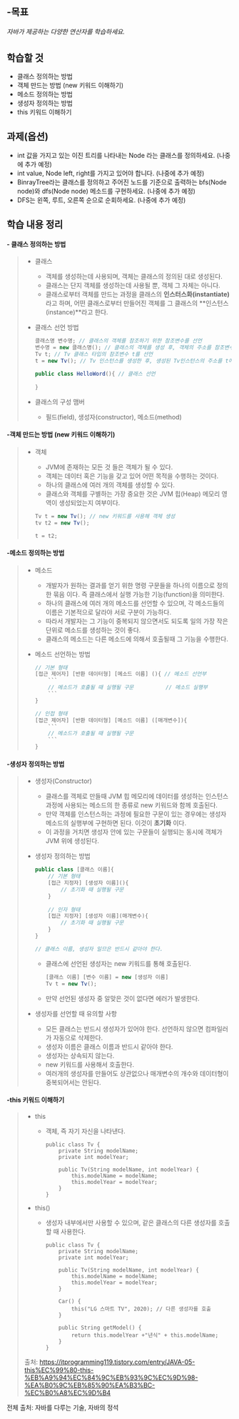 ## -목표

###### 자바가 제공하는 다양한 연산자를 학습하세요.



## 학습할 것

- 클래스 정의하는 방법
- 객체 만드는 방법 (new 키워드 이해하기)
- 메소드 정의하는 방법
- 생성자 정의하는 방법
- this 키워드 이해하기



## 과제(옵션)

* int 값을 가지고 있는 이진 트리를 나타내는 Node 라는 클래스를 정의하세요. (나중에 추가 예정)
* int value, Node left, right를 가지고 있어야 합니다. (나중에 추가 예정)
* BinrayTree라는 클래스를 정의하고 주어진 노드를 기준으로 출력하는 bfs(Node node)와 dfs(Node node) 메소드를 구현하세요. (나중에 추가 예정)
* DFS는 왼쪽, 루트, 오른쪽 순으로 순회하세요. (나중에 추가 예정)



## 학습 내용 정리

#### - 클래스 정의하는 방법

> * 클래스
>   * 객체를 생성하는데 사용되며, 객체는 클래스의 정의된 대로 생성된다.
>   * 클래스는 단지 객체를 생성하는데 사용될 뿐, 객체 그 자체는 아니다.
>   * 클래스로부터 객체를 만드는 과정을 클래스의 **인스터스화(instantiate)** 라고 하며, 어떤 클래스로부터 만들어진 객체를 그 클래스의 **인스턴스(instance)**라고 한다.
>
> * 클래스 선언 방법
>
>   ```java
>   클래스명 변수명; // 클래스의 객체를 참조하기 위한 참조변수를 선언
>   변수명 = new 클래스명(); // 클래스의 객체를 생성 후, 객체의 주소를 참조변수에 저장
>   Tv t; // Tv 클래스 타입의 참조변수 t를 선언
>   t = new Tv(); // Tv 인스턴스를 생성한 후, 생성된 Tv인스턴스의 주소를 t에 저장
>   
>   public class HelloWord(){ // 클래스 선언
>       
>   }
>   ```
>
> * 클래스의 구성 맴버
>   * 필드(field), 생성자(constructor), 메소드(method)



#### -객체 만드는 방법 (new 키워드 이해하기)

> * 객체
>   * JVM에 존재하는 모든 것 들은 객체가 될 수 있다.
>   * 객체는 데이터 혹은 기능을 갖고 있어 어떤 목적을 수행하는 것이다.
>   * 하나의 클래스에 여러 개의 객체를 생성할 수 있다.
>   * 클래스와 객체를 구별하는 가장 중요한 것은 JVM 힙(Heap) 메모리 영역이 생성되었는지 여부이다.
>
>    ```java
>    Tv t = new Tv(); // new 키워드를 사용해 객체 생성
>    tv t2 = new Tv();
>   
>    t = t2;
>    ```
> 



#### -메소드 정의하는 방법

> * 메소드
>   * 개발자가 원하는 결과를 얻기 위한 명령 구문들을 하나의 이름으로 정의한 묶음 이다. 즉 클래스에서 실행 가능한 기능(function)을 의미한다.
>   * 하나의 클래스에 여러 개의 메소드를 선언할 수 있으며, 각 메소드들의 이름은 기본적으로 달라야 서로 구분이 가능하다.
>   * 따라서 개발자는 그 기능이 중복되지 않으면서도 되도록 일의 가장 작은 단위로 메소드를 생성하는 것이 좋다.
>   * 클래스의 메소드는 다른 메소드에 의해서 호출될때 그 기능을 수행한다.
>
> * 메소드 선언하는 방법
>
>   ```java
>   // 기본 형태
>   [접근 제어자] [반환 데이터형] [메소드 이름] (){ // 메소드 선언부
>       ```
>       // 메소드가 호출될 때 실행될 구문          // 메소드 실행부
>       ```
>   }
>   
>   // 인접 형태
>   [접근 제어자] [반환 데이터형] [메소드 이름] ([매개변수]){
>       ```
>       // 메소드가 호출될 때 실행될 구문
>       ```
>   }
>   ```



#### -생성자 정의하는 방법

> * 생성자(Constructor)
>   * 클래스를 객체로 만들때 JVM 힙 메모리에 데이터를 생성하는 인스턴스 과정에 사용되는 메소드의 한 종류로 new 키워드와 함께 호출된다.
>   * 만약 객체를 인스턴스하는 과정에 필요한 구문이 있는 경우에는 생성자 메소드의 실행부에 구현하면 된다. 이것이 **초기화** 이다.
>   * 이 과정을 거치면 생성자 안에 있는 구문들이 실행되는 동시에 객체가 JVM 위에 생성된다.
>   
> * 생성자 정의하는 방법
>
>   ```java
>   public class [클래스 이름]{
>       // 기본 형태
>       [접근 지정자] [생성자 이름](){
>           // 초기화 때 실행될 구문
>       }
>       
>       // 인자 형태
>       [접근 지정자] [생성자 이름](매개변수){
>           // 초기화 때 실행될 구문
>       }
>   }
>   
>   // 클래스 이름, 생성자 일므은 반드시 같아야 한다.
>   ```
>
>   * 클래스에 선언된 생성자는 new 키워드를 통해 호출된다.
>
>     ```java
>     [클래스 이름] [변수 이름] = new [생성자 이름]
>     Tv t = new Tv();
>     ```
>
>   * 만약 선언된 생성자 중 알맞은 것이 없다면 에러가 발생한다.
>
> * 생성자를 선언할 때 유의할 사항
>
>   * 모든 클래스는 반드시 생성자가 있어야 한다. 선언하지 않으면 컴파일러가 자동으로 삭제한다.
>   * 생성자 이름은 클래스 이름과 반드시 같아야 한다.
>   * 생성자는 상속되지 않는다.
>   * new 키워드를 사용해서 호출한다.
>   * 여러개의 생성자를 만들어도 상관없으나 매개변수의 개수와 데이터형이 중복되어서는 안된다.



#### -this 키워드 이해하기

> * this
>
>   * 객체, 즉 자기 자신을 나타낸다.
>
>     ```
>     public class Tv {
>         private String modelName;
>         private int modelYear;
>     
>         public Tv(String modelName, int modelYear) {
>             this.modelName = modelName;
>             this.modelYear = modelYear;
>         }
>     }
>     ```
>
> * this()
>
>   * 생성자 내부에서만 사용할 수 있으며, 같은 클래스의 다른 생성자를 호출할 때 사용한다.
>
>     ```
>     public class Tv {
>         private String modelName;
>         private int modelYear;
>     
>         public Tv(String modelName, int modelYear) {
>             this.modelName = modelName;
>             this.modelYear = modelYear;
>         }
>     
>         Car() {
>             this("LG 스마트 TV", 2020); // 다른 생성자를 호출
>         }
>     
>         public String getModel() {
>             return this.modelYear +"년식" + this.modelName;
>         }
>     }
>     ```
>
> 출처: https://itprogramming119.tistory.com/entry/JAVA-05-this%EC%99%80-this-%EB%A9%94%EC%84%9C%EB%93%9C%EC%9D%98-%EA%B0%9C%EB%85%90%EA%B3%BC-%EC%B0%A8%EC%9D%B4





전체 출처: 자바를 다루는 기술, 자바의 정석

